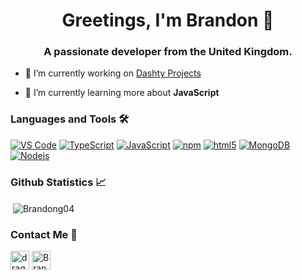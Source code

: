 <h1 align="center">Greetings, I'm Brandon 👋</h1>
<h3 align="center">A passionate developer from the United Kingdom.</h3>

- 🔭 I’m currently working on [Dashty Projects](https://github.com/Dashty-Dev)

- 🌱 I’m currently learning more about **JavaScript**

### Languages and Tools 🛠️

[<img alt="VS Code" src="https://img.shields.io/badge/-VS%20Code-007ACC?style=flat-square&logo=visual%20studio%20code&logoColor=white" />](https://code.visualstudio.com/)
[<img alt="TypeScript" src="https://img.shields.io/badge/-TypeScript-007ACC?style=flat-square&logo=typescript&logoColor=white" />](https://www.typescriptlang.org/) 
[<img alt="JavaScript" src="https://img.shields.io/badge/-JavaScript-F7DF1E?style=flat-square&logo=javascript&logoColor=white" />](https://developer.mozilla.org/en-US/docs/Web/JavaScript) 
[<img alt="npm" src="https://img.shields.io/badge/-NPM-CB3837?style=flat-square&logo=npm&logoColor=white" />](https://npmjs.org) 
[<img alt="html5" src="https://img.shields.io/badge/-HTML5-E34F26?style=flat-square&logo=html5&logoColor=white" />](https://developer.mozilla.org/en-US/docs/Web/Guide/HTML/HTML5) 
[<img alt="MongoDB" src="https://img.shields.io/badge/-MongoDB-13aa52?style=flat-square&logo=mongodb&logoColor=white" />](https://www.mongodb.com/) 
[<img alt="Nodejs" src="https://img.shields.io/badge/-Nodejs-43853d?style=flat-square&logo=Node.js&logoColor=white" />](https://nodejs.dev/)

### Github Statistics 📈
<p>&nbsp;<img align="center" src="https://github-readme-stats.vercel.app/api?username=Brandong04&show_icons=true" alt="Brandong04" /></p>

### Contact Me 📮
<p align="left"> 
<a href="https://twitter.com/dragonfire1859" target="blank"><img align="center" src="https://cdn.jsdelivr.net/npm/simple-icons@3.0.1/icons/twitter.svg" alt="dragonfire1859" height="30" width="30" /></a>
<a href="https://github.com/Brandong04" target="blank"><img align="center" src="https://cdn.jsdelivr.net/npm/simple-icons@3.0.1/icons/github.svg" alt="Brandong04" height="30" width="30" /></a>
</p>
